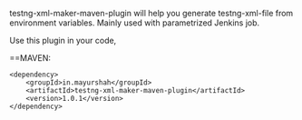 testng-xml-maker-maven-plugin will help you generate testng-xml-file from environment variables. Mainly used with parametrized Jenkins job.

Use this plugin in your code,

==MAVEN:

```<!-- https://mvnrepository.com/artifact/in.mayurshah/testng-xml-maker-maven-plugin -->
<dependency>
    <groupId>in.mayurshah</groupId>
    <artifactId>testng-xml-maker-maven-plugin</artifactId>
    <version>1.0.1</version>
</dependency>
```
